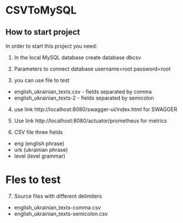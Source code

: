 # CSVToMySQL

## How to start project

In order to start this project you need:
1. In the local MySQL database create database dbcsv

2. Parameters to connect database
   username=root
   password=root

3.  you can use file to test
 - english_ukrainian_texts.csv - fields separated by comma
 - english_ukrainian_texts-2 - fields separated by semicolon

4. use link http://localhost:8080/swagger-ui/index.html for SWAGGER
5. Use link http://localhost:8080/actuator/prometheus for metrics

6. CSV file three fields
  - eng (english phrase)
  - urk (ukrainian phrase)
  - level (level grammar)

# Fles to test

7. Source files with different delimiters
 - english_ukrainian_texts-comma.csv
 - english_ukrainian_texts-semicolon.csv
